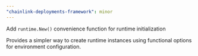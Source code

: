 ```yaml
---
"chainlink-deployments-framework": minor
---
```


Add `runtime.New()` convenience function for runtime initialization

Provides a simpler way to create runtime instances using functional options for environment configuration.
